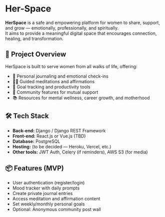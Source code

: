 # Her-Space

**HerSpace** is a safe and empowering platform for women to share, support, and grow — emotionally, professionally, and spiritually.  
It aims to provide a meaningful digital space that encourages connection, healing, and transformation.

## 🚀 Project Overview

HerSpace is built to serve women from all walks of life, offering:

- 💬 Personal journaling and emotional check-ins
- 🧘‍♀️ Guided meditations and affirmations
- 🎯 Goal tracking and productivity tools
- 👭 Community features for mutual support
- 📚 Resources for mental wellness, career growth, and motherhood

## 🛠️ Tech Stack

- **Back-end:** Django / Django REST Framework
- **Front-end:** React.js or Vue.js (TBD)
- **Database:** PostgreSQL
- **Hosting:** (to be decided — Heroku, Vercel, etc.)
- **Other tools:** JWT Auth, Celery (if reminders), AWS S3 (for media)

## 📦 Features (MVP)

- User authentication (register/login)
- Mood tracker with daily prompts
- Create private journal entries
- Access meditation and affirmation content
- Set weekly/monthly personal goals
- Optional: Anonymous community post wall

